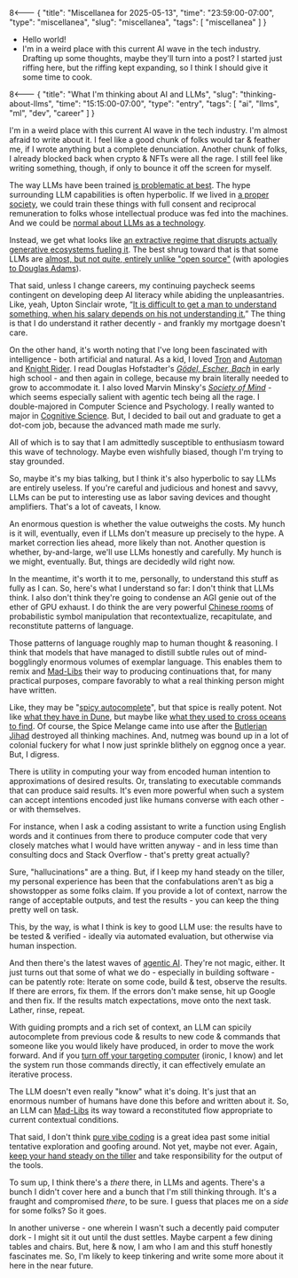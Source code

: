 8<--- { "title": "Miscellanea for 2025-05-13", "time": "23:59:00-07:00", "type": "miscellanea", "slug": "miscellanea", "tags": [ "miscellanea" ] }

- Hello world!
- I'm in a weird place with this current AI wave in the tech industry. Drafting up some thoughts, maybe they'll turn into a post? I started just riffing here, but the riffing kept expanding, so I think I should give it some time to cook.

8<--- { "title": "What I'm thinking about AI and LLMs", "slug": "thinking-about-llms", "time": "15:15:00-07:00", "type": "entry", "tags": [ "ai", "llms", "ml", "dev", "career" ] }

I'm in a weird place with this current AI wave in the tech industry. I'm almost afraid to write about it. I feel like a good chunk of folks would tar & feather me, if I wrote anything but a complete denunciation. Another chunk of folks, I already blocked back when crypto & NFTs were all the rage. I still feel like writing something, though, if only to bounce it off the screen for myself.

<!-- more -->

The way LLMs have been trained [is problematic at best](https://allenpike.com/2024/llms-trained-on-internet). The hype surrounding LLM capabilities is often hyperbolic. If we lived in [a proper society](https://en.wiktionary.org/wiki/Fully_Automated_Luxury_Gay_Space_Communism), we could train these things with full consent and reciprocal remuneration to folks whose intellectual produce was fed into the machines. And we could be [normal about LLMs as a technology](https://www.fastly.com/blog/can-we-be-normal-about-ai-now-that-deepseek-happened).

Instead, we get what looks like [an extractive regime that disrupts actually generative ecosystems fueling it](https://blog.lmorchard.com/2024/03/11/dance-for-the-bots/). The best shrug toward that is that some LLMs are [almost, but not quite, entirely unlike "open source"](https://www.technologyreview.com/2024/03/25/1090111/tech-industry-open-source-ai-definition-problem/) (with apologies [to Douglas Adams](https://en.wikipedia.org/wiki/Phrases_from_The_Hitchhiker%27s_Guide_to_the_Galaxy#Not_entirely_unlike)).

That said, unless I change careers, my continuing paycheck seems contingent on developing deep AI literacy while abiding the unpleasantries. Like, yeah, Upton Sinclair wrote, “[It is difficult to get a man to understand something, when his salary depends on his not understanding it.](https://en.wikiquote.org/wiki/Upton_Sinclair)” The thing is that I do understand it rather decently - and frankly my mortgage doesn't care.

On the other hand, it's worth noting that I've long been fascinated with intelligence - both artificial and natural. As a kid, I loved [Tron](https://en.wikipedia.org/wiki/Tron) and [Automan](https://en.wikipedia.org/wiki/Automan) and [Knight Rider](https://en.wikipedia.org/wiki/Knight_Rider). I read Douglas Hofstadter's [_Gödel, Escher, Bach_](https://en.wikipedia.org/wiki/G%C3%B6del,_Escher,_Bach) in early high school - and then again in college, because my brain literally needed to grow to accommodate it. I also loved Marvin Minsky's [_Society of Mind_](https://en.wikipedia.org/wiki/Society_of_Mind) - which seems especially salient with agentic tech being all the rage. I double-majored in Computer Science and Psychology. I really wanted to major in [Cognitive Science](https://en.wikipedia.org/wiki/Cognitive_science). But, I decided to bail out and graduate to get a dot-com job, because the advanced math made me surly.

All of which is to say that I am admittedly susceptible to enthusiasm toward this wave of technology. Maybe even wishfully biased, though I'm trying to stay grounded.

So, maybe it's my bias talking, but I think it's also hyperbolic to say LLMs are entirely useless. If you're careful and judicious and honest and savvy, LLMs can be put to interesting use as labor saving devices and thought amplifiers. That's a lot of caveats, I know.

An enormous question is whether the value outweighs the costs. My hunch is it will, eventually, even if LLMs don't measure up precisely to the hype. A market correction lies ahead, more likely than not. Another question is whether, by-and-large, we'll use LLMs honestly and carefully. My hunch is we might, eventually. But, things are decidedly wild right now.

In the meantime, it's worth it to me, personally, to understand this stuff as fully as I can. So, here's what I understand so far: I don't think that LLMs think. I also don't think they're going to condense an AGI genie out of the ether of GPU exhaust. I do think the are very powerful [Chinese rooms](https://en.wikipedia.org/wiki/Chinese_room) of probabilistic symbol manipulation that recontextualize, recapitulate, and reconstitute patterns of language.

Those patterns of language roughly map to human thought & reasoning. I think that models that have managed to distill subtle rules out of mind-bogglingly enormous volumes of exemplar language. This enables them to remix and [Mad-Libs](https://en.wikipedia.org/wiki/Mad_Libs) their way to producing continuations that, for many practical purposes, compare favorably to what a real thinking person might have written.

Like, they may be "[spicy autocomplete](https://thecleverest.com/gpt3-is-just-spicy-autocomplete/)", but that spice is really potent. Not like [what they have in Dune](https://dune.fandom.com/wiki/Spice_Melange), but maybe like [what they used to cross oceans to find](https://en.wikipedia.org/wiki/Nutmeg#Colonial_era). Of course, the Spice Melange came into use after the [Butlerian Jihad](https://dune.fandom.com/wiki/Butlerian_Jihad) destroyed all thinking machines. And, nutmeg was bound up in a lot of colonial fuckery for what I now just sprinkle blithely on eggnog once a year. But, I digress.

There is utility in computing your way from encoded human intention to approximations of desired results. Or, translating to executable commands that can produce said results. It's even more powerful when such a system can accept intentions encoded just like humans converse with each other - or with themselves.

For instance, when I ask a coding assistant to write a function using English words and it continues from there to produce computer code that very closely matches what I would have written anyway - and in less time than consulting docs and Stack Overflow - that's pretty great actually?

Sure, "hallucinations" are a thing. But, if I keep my hand steady on the tiller, my personal experience has been that the confabulations aren't as big a showstopper as some folks claim. If you provide a lot of context, narrow the range of acceptable outputs, and test the results - you can keep the thing pretty well on task. 

This, by the way, is what I think is key to good LLM use: the results have to be tested & verified - ideally via automated evaluation, but otherwise via human inspection.

And then there's the latest waves of [agentic AI](https://en.wikipedia.org/wiki/Agentic_AI). They're not magic, either. It just turns out that some of what we do - especially in building software - can be patently rote: Iterate on some code, build & test, observe the results. If there are errors, fix them. If the errors don't make sense, hit up Google and then fix. If the results match expectations, move onto the next task. Lather, rinse, repeat.

With guiding prompts and a rich set of context, an LLM can spicily autocomplete from previous code & results to new code & commands that someone like you would likely have produced, in order to move the work forward. And if you [turn off your targeting computer](https://www.starwars.com/video/use-the-force-luke) (ironic, I know) and let the system run those commands directly, it can effectively emulate an iterative process.

The LLM doesn't even really "know" what it's doing. It's just that an enormous number of humans have done this before and written about it. So, an LLM can [Mad-Libs](https://en.wikipedia.org/wiki/Mad_Libs) its way toward a reconstituted flow appropriate to current contextual conditions.

That said, I don't think [pure vibe coding](https://simonwillison.net/2025/Mar/19/vibe-coding/) is a great idea past some initial tentative exploration and goofing around. Not yet, maybe not ever. Again, [keep your hand steady on the tiller](https://simonwillison.net/2025/Mar/19/vibe-coding/#using-llms-for-code-responsibly-is-not-vibe-coding) and take responsibility for the output of the tools.

To sum up, I think there's a *there* there, in LLMs and agents. There's a bunch I didn't cover here and a bunch that I'm still thinking through. It's a fraught and compromised *there*, to be sure. I guess that places me on a *side* for some folks? So it goes.

In another universe - one wherein I wasn't such a decently paid computer dork - I might sit it out until the dust settles. Maybe carpent a few dining tables and chairs. But, here & now, I am who I am and this stuff honestly fascinates me. So, I'm likely to keep tinkering and write some more about it here in the near future.
